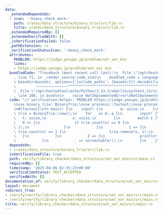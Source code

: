 ```yaml
---
data:
  _extendedDependsOn:
  - icon: ':heavy_check_mark:'
    path: crates/data_structure/binary_trie/src/lib.rs
    title: crates/data_structure/binary_trie/src/lib.rs
  _extendedRequiredBy: []
  _extendedVerifiedWith: []
  _isVerificationFailed: false
  _pathExtension: rs
  _verificationStatusIcon: ':heavy_check_mark:'
  attributes:
    PROBLEM: https://judge.yosupo.jp/problem/set_xor_min
    links:
    - https://judge.yosupo.jp/problem/set_xor_min
  bundledCode: "Traceback (most recent call last):\n  File \"/opt/hostedtoolcache/Python/3.13.2/x64/lib/python3.13/site-packages/onlinejudge_verify/documentation/build.py\"\
    , line 71, in _render_source_code_stat\n    bundled_code = language.bundle(stat.path,\
    \ basedir=basedir, options={'include_paths': [basedir]}).decode()\n          \
    \         ~~~~~~~~~~~~~~~^^^^^^^^^^^^^^^^^^^^^^^^^^^^^^^^^^^^^^^^^^^^^^^^^^^^^^^^^^^^^^^^^^\n\
    \  File \"/opt/hostedtoolcache/Python/3.13.2/x64/lib/python3.13/site-packages/onlinejudge_verify/languages/rust.py\"\
    , line 288, in bundle\n    raise NotImplementedError\nNotImplementedError\n"
  code: "// verification-helper: PROBLEM https://judge.yosupo.jp/problem/set_xor_min\n\
    \nuse binary_trie::BinaryTrie;\nuse proconio::fastout;\nuse proconio::input;\n\
    \n#[fastout]\nfn main() {\n    input! {\n        q: usize,\n    }\n    let mut\
    \ trie = BinaryTrie::new();\n    for _ in 0..q {\n        input! {\n         \
    \   t: usize,\n            x: usize,\n        }\n        match t {\n         \
    \   0 => {\n                if trie.count(x) == 0 {\n                    trie.insert(x,\
    \ 1);\n                }\n            }\n            1 => {\n                if\
    \ trie.count(x) == 1 {\n                    trie.remove(x, 1);\n             \
    \   }\n            }\n            2 => {\n                println!(\"{}\", trie.min(x).unwrap());\n\
    \            }\n            _ => unreachable!(),\n        }\n    }\n}\n"
  dependsOn:
  - crates/data_structure/binary_trie/src/lib.rs
  isVerificationFile: true
  path: verify/library_checker/data_structure/set_xor_min/src/main.rs
  requiredBy: []
  timestamp: '2025-04-06 02:35:23+00:00'
  verificationStatus: TEST_ACCEPTED
  verifiedWith: []
documentation_of: verify/library_checker/data_structure/set_xor_min/src/main.rs
layout: document
redirect_from:
- /verify/verify/library_checker/data_structure/set_xor_min/src/main.rs
- /verify/verify/library_checker/data_structure/set_xor_min/src/main.rs.html
title: verify/library_checker/data_structure/set_xor_min/src/main.rs
---
```

